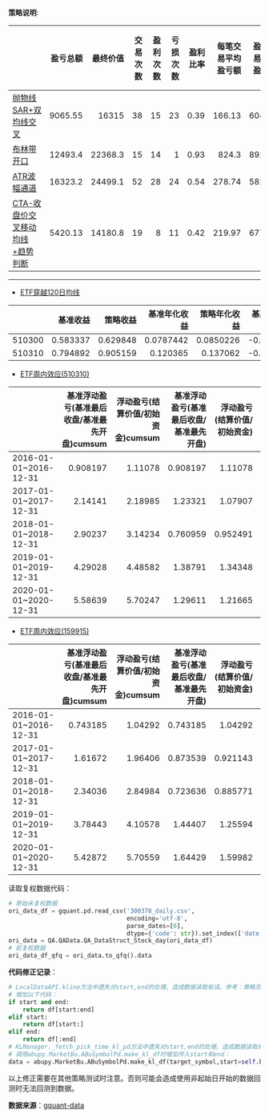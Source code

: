 
**策略说明**:

|                                                              | 盈亏总额 | 最终价值 | 交易次数 | 盈利次数 | 亏损次数 | 盈利比率 | 每笔交易平均盈亏额 | 盈利交易平均盈利额 | 亏损交易平均亏损额 |    R | 最大回撤 | 买入平均花费 | 平均获利期望 | 平均亏损期望 | 盈亏比 | 策略年化收益 | 基准年化收益 | 赢利交易平均持股天数 | 亏损交易平均持股天数 |
| :----------------------------------------------------------- | -------: | -------: | -------: | -------: | -------: | -------: | -----------------: | -----------------: | -----------------: | ---: | -------: | -----------: | -----------: | -----------: | -----: | -----------: | -----------: | -------------------: | -------------------: |
| [抛物线SAR+双均线交叉](策略测试-趋向策略-抛物线SAR+双均线交叉.ipynb) |  9065.55 |    16315 |       38 |       15 |       23 |     0.39 |             166.13 |             604.37 |            -119.68 | 1.39 |    -0.16 |      2436.23 |         0.19 |        -0.06 |   1.97 |         0.13 |        -0.05 |                37.88 |                14.43 |
| [布林带开口](策略测试-通道策略-布林带通道宽度.ipynb) |    12493.4 |    22368.3 |         15 |         14 |          1 |       0.93 |                824.3 |               892.39 |              -128.83 | 6.4 |      -0.26 |        3054.88 |           0.26 |          -0.07 |    11.73 |           0.26 |          -0.05 |                  58.74 |                     22 |
| [ATR波幅通道](策略测试-通道策略-ATR波幅通道.ipynb) |    16323.2 |    24499.1 |         52 |         28 |         24 |       0.54 |               278.74 |               582.97 |               -76.19 | 3.66 |      -0.22 |        2194.26 |           0.19 |          -0.04 |     7.63 |           0.31 |          -0.05 |                  50.59 |                  20.67 |
| [CTA-收盘价交叉移动均线+趋势判断](策略测试-交叉策略-CTA-收盘价交叉移动均线+趋势判断.ipynb) |  5420.13 |    14180.8 |         19 |          8 |         11 |       0.42 |               219.97 |               677.52 |              -112.79 | 1.95 |      -0.11 |        2516.46 |           0.19 |          -0.04 |     4.94 |           0.09 |          -0.05 |                  28.25 |                   6.55 |

---

* [ETF穿越120日均线](ETF穿越120日均线.ipynb)

|        |   基准收益 |   策略收益 |   基准年化收益 |   策略年化收益 |   基准最大回撤 |   策略最大回撤 |
|-------:|-----------:|-----------:|---------------:|---------------:|---------------:|---------------:|
| 510300 |   0.583337 |   0.629848 |      0.0787442 |      0.0850226 |      -0.461035 |      -0.176836 |
| 510310 |   0.794892 |   0.905159 |      0.120365  |      0.137062  |      -0.456236 |      -0.192224 |

* [ETF周内效应(510310)](ETF周内效应-沪深300-510310.ipynb)

|                       |   基准浮动盈亏(基准最后收盘/基准最先开盘)cumsum |   浮动盈亏(结算价值/初始资金)cumsum |   基准浮动盈亏(基准最后收盘/基准最先开盘) |   浮动盈亏(结算价值/初始资金) |   基准最大回撤 |   策略最大回撤 |
|:----------------------|------------------------------------------------:|------------------------------------:|------------------------------------------:|------------------------------:|---------------:|---------------:|
| 2016-01-01~2016-12-31 |                                        0.908197 |                             1.11078 |                                  0.908197 |                      1.11078  |     -0.186782  |     -0.0649591 |
| 2017-01-01~2017-12-31 |                                        2.14141  |                             2.18985 |                                  1.23321  |                      1.07907  |     -0.0617413 |     -0.023934  |
| 2018-01-01~2018-12-31 |                                        2.90237  |                             3.14234 |                                  0.760959 |                      0.952491 |     -0.306485  |     -0.142651  |
| 2019-01-01~2019-12-31 |                                        4.29028  |                             4.48582 |                                  1.38791  |                      1.34348  |     -0.132188  |     -0.100598  |
| 2020-01-01~2020-12-31 |                                        5.58639  |                             5.70247 |                                  1.29611  |                      1.21665  |     -0.156608  |     -0.128704  |

* [ETF周内效应(159915)](ETF周内效应-创业板159915.ipynb)

|                       |   基准浮动盈亏(基准最后收盘/基准最先开盘)cumsum |   浮动盈亏(结算价值/初始资金)cumsum |   基准浮动盈亏(基准最后收盘/基准最先开盘) |   浮动盈亏(结算价值/初始资金) |   基准最大回撤 |   策略最大回撤 |
|:----------------------|------------------------------------------------:|------------------------------------:|------------------------------------------:|------------------------------:|---------------:|---------------:|
| 2016-01-01~2016-12-31 |                                        0.743185 |                             1.04292 |                                  0.743185 |                      1.04292  |      -0.235353 |      -0.138827 |
| 2017-01-01~2017-12-31 |                                        1.61672  |                             1.96406 |                                  0.873539 |                      0.921143 |      -0.177495 |      -0.142027 |
| 2018-01-01~2018-12-31 |                                        2.34036  |                             2.84984 |                                  0.723636 |                      0.885771 |      -0.356348 |      -0.217943 |
| 2019-01-01~2019-12-31 |                                        3.78443  |                             4.10578 |                                  1.44407  |                      1.25594  |      -0.198336 |      -0.115312 |
| 2020-01-01~2020-12-31 |                                        5.42872  |                             5.70559 |                                  1.64429  |                      1.59982  |      -0.197064 |      -0.109    |

读取复权数据代码：

```python
# 原始未复权数据
ori_data_df = gquant.pd.read_csv('300378_daily.csv', 
                                 encoding='utf-8', 
                                 parse_dates=[0], 
                                 dtype={'code': str}).set_index(['date', 'code'])
ori_data = QA.QAData.QA_DataStruct_Stock_day(ori_data_df)
# 前复权数据
ori_data_df_qfq = ori_data.to_qfq().data
```

**代码修正记录**：

```python
# LocalDataAPI.kline方法中遗失对start,end的处理。造成数据读取有误。参考：策略测试-通道策略-ATR波幅通道.ipynb
# 增加以下代码：
if start and end:
    return df[start:end]
elif start:
    return df[start:]
elif end:
    return df[:end]
# KLManager._fetch_pick_time_kl_pd方法中遗失对start,end的处理。造成数据读取有误。参考：策略测试-通道策略-ATR波幅通道.ipynb
# 调用abupy.MarketBu.ABuSymbolPd.make_kl_df时增加传入start和end：
data = abupy.MarketBu.ABuSymbolPd.make_kl_df(target_symbol,start=self.benchmark.start,end=self.benchmark.end)
```
以上修正需要在其他策略测试时注意。否则可能会造成使用非起始日开始的数据回测时无法回测到数据。

**数据来源**：[gquant-data](https://github.com/GuQiangJS/gquant-data)
